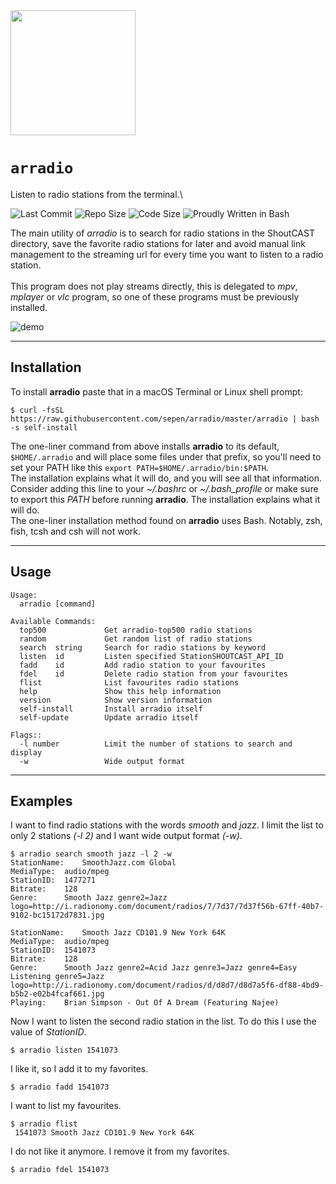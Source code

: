 <img src="http://simpleicon.com/wp-content/uploads/radio.svg" width="200">

# `arradio`

Listen to radio stations from the terminal.\

![Last Commit](https://img.shields.io/github/last-commit/sepen/k8kreator)
![Repo Size](https://img.shields.io/github/repo-size/sepen/k8kreator)
![Code Size](https://img.shields.io/github/languages/code-size/sepen/k8kreator)
![Proudly Written in Bash](https://img.shields.io/badge/written%20in-bash-ff69b4)

The main utility of _arradio_ is to search for radio stations in the ShoutCAST directory, save the favorite radio stations for later and avoid manual link management to the streaming url for every time you want to listen to a radio station.\
\
This program does not play streams directly, this is delegated to _mpv_, _mplayer_ or _vlc_ program, so one of these programs must be previously installed.

![demo](demo/arradio.gif)

---

## Installation

To install **arradio** paste that in a macOS Terminal or Linux shell prompt:
```
$ curl -fsSL https://raw.githubusercontent.com/sepen/arradio/master/arradio | bash -s self-install
```

The one-liner command from above installs **arradio** to its default, `$HOME/.arradio` and will place some files under that prefix, so you'll need to set your PATH like this `export PATH=$HOME/.arradio/bin:$PATH`. \
The installation explains what it will do, and you will see all that information. Consider adding this line to your _~/.bashrc_ or _~/.bash_profile_ or make sure to export this _PATH_ before running **arradio**. The installation explains what it will do. \
The one-liner installation method found on **arradio** uses Bash. Notably, zsh, fish, tcsh and csh will not work.

---

## Usage
```
Usage:
  arradio [command]

Available Commands:
  top500             Get arradio-top500 radio stations
  random             Get random list of radio stations
  search  string     Search for radio stations by keyword
  listen  id         Listen specified StationSHOUTCAST_API_ID
  fadd    id         Add radio station to your favourites
  fdel    id         Delete radio station from your favourites
  flist              List favourites radio stations
  help               Show this help information
  version            Show version information
  self-install       Install arradio itself
  self-update        Update arradio itself

Flags::
  -l number          Limit the number of stations to search and display
  -w                 Wide output format
```

---

## Examples

I want to find radio stations with the words _smooth_ and _jazz_. I limit the list to only 2 stations _(-l 2)_ and I want wide output format _(-w)_.
```
$ arradio search smooth jazz -l 2 -w
StationName:	SmoothJazz.com Global
MediaType:	audio/mpeg
StationID:	1477271
Bitrate:	128
Genre:		Smooth Jazz genre2=Jazz logo=http://i.radionomy.com/document/radios/7/7d37/7d37f56b-67ff-40b7-9102-bc15172d7831.jpg

StationName:	Smooth Jazz CD101.9 New York 64K
MediaType:	audio/mpeg
StationID:	1541073
Bitrate:	128
Genre:		Smooth Jazz genre2=Acid Jazz genre3=Jazz genre4=Easy Listening genre5=Jazz logo=http://i.radionomy.com/document/radios/d/d8d7/d8d7a5f6-df88-4bd9-b5b2-e02b4fcaf661.jpg
Playing:	Brian Simpson - Out Of A Dream (Featuring Najee)
```

Now I want to listen the second radio station in the list. To do this I use the value of _StationID_.
```
$ arradio listen 1541073
```

I like it, so I add it to my favorites.
```
$ arradio fadd 1541073
```

I want to list my favourites.
```
$ arradio flist
 1541073 Smooth Jazz CD101.9 New York 64K
```

I do not like it anymore. I remove it from my favorites.
```
$ arradio fdel 1541073
```
